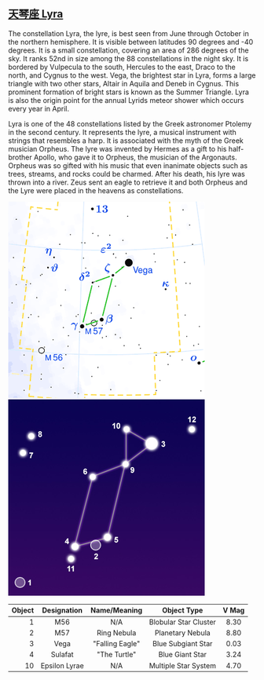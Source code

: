 ## [天琴座 Lyra](http://www.seasky.org/constellations/constellation-lyra.html)
The constellation Lyra, the lyre, is best seen from June through October in the northern hemisphere. It is visible between latitudes 90 degrees and -40 degrees. It is a small constellation, covering an area of 286 degrees of the sky. It ranks 52nd in size among the 88 constellations in the night sky. It is bordered by Vulpecula to the south, Hercules to the east, Draco to the north, and Cygnus to the west. Vega, the brightest star in Lyra, forms a large triangle with two other stars, Altair in Aquila and Deneb in Cygnus. This prominent formation of bright stars is known as the Summer Triangle. Lyra is also the origin point for the annual Lyrids meteor shower which occurs every year in April.

Lyra is one of the 48 constellations listed by the Greek astronomer Ptolemy in the second century. It represents the lyre, a musical instrument with strings that resembles a harp. It is associated with the myth of the Greek musician Orpheus. The lyre was invented by Hermes as a gift to his half-brother Apollo, who gave it to Orpheus, the musician of the Argonauts. Orpheus was so gifted with his music that even inanimate objects such as trees, streams, and rocks could be charmed. After his death, his lyre was thrown into a river. Zeus sent an eagle to retrieve it and both Orpheus and the Lyre were placed in the heavens as constellations.

![alt text](./img/lyra/lyra.01.png "leo")
![alt text](./img/lyra/lyra.02.jpg "leo")

|Object|Designation|Name/Meaning|Object Type|V Mag|
---:|:---:|:---:|:---:|:---:
1|M56|N/A|Blobular Star Cluster|8.30
2|M57|Ring Nebula|Planetary Nebula|8.80
3|Vega|"Falling Eagle"|Blue Subgiant Star|0.03
4|Sulafat|"The Turtle"|Blue Giant Star|3.24
10|Epsilon Lyrae|N/A|Multiple Star System|4.70